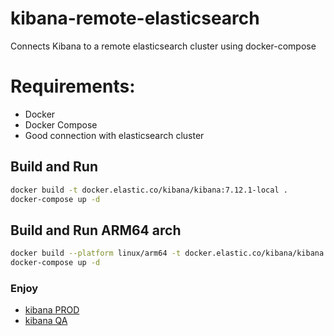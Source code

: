 # kibana-remote-elasticsearch
Connects Kibana to a remote elasticsearch cluster using docker-compose

# Requirements:
- Docker
- Docker Compose
- Good connection with elasticsearch cluster

## Build and Run
```bash
docker build -t docker.elastic.co/kibana/kibana:7.12.1-local .
docker-compose up -d
```

## Build and Run ARM64 arch
```bash
docker build --platform linux/arm64 -t docker.elastic.co/kibana/kibana:7.12.1-local .
docker-compose up -d
```

### Enjoy

- [kibana PROD](http://localhost:5601)
- [kibana QA](http://localhost:5602)
